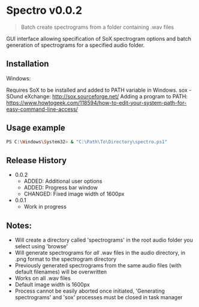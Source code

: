 # Spectro v0.0.2
> Batch create spectrograms from a folder containing .wav files

GUI interface allowing specification of SoX spectrogram options and batch generation of spectrograms for a specified audio folder.

## Installation

Windows:

Requires SoX to be installed and added to PATH variable in Windows. 
sox - SOund eXchange: http://sox.sourceforge.net/
Adding a program to PATH: https://www.howtogeek.com/118594/how-to-edit-your-system-path-for-easy-command-line-access/

## Usage example

```sh
PS C:\Windows\System32> & "C:\Path\To\Directory\spectro.ps1"
```

## Release History

* 0.0.2
    * ADDED: Additional user options
    * ADDED: Progress bar window
    * CHANGED: Fixed image width of 1600px
* 0.0.1
    * Work in progress

## Notes:

* Will create a directory called 'spectrograms' in the root audio folder you select using 'browse'
* Will generate spectrograms for *all* .wav files in the audio directory, in .png format to the spectrogram directory
* Previously generated spectrograms from the same audio files (with default filenames) will be overwritten
* Works on all .wav files
* Default image width is 1600px
* Process cannot be easily aborted once initiated, 'Generating spectrograms' and 'sox' processes must be closed in task manager
